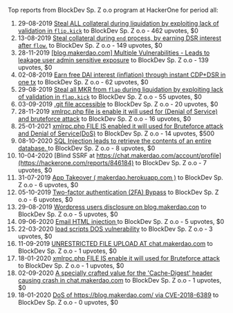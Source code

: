 Top reports from BlockDev Sp. Z o.o program at HackerOne for period all:

1. 29-08-2019 [Steal ALL collateral during liquidation by exploiting lack of validation in `flip.kick`](https://hackerone.com/reports/684092) to BlockDev Sp. Z o.o - 462 upvotes, $0
2. 13-08-2019 [Steal collateral during `end` process, by earning DSR interest after `flow`.](https://hackerone.com/reports/672664) to BlockDev Sp. Z o.o - 149 upvotes, $0
3. 28-11-2019 [[blog.makerdao.com] Multiple Vulnerabilities - Leads to leakage user admin sensitive exposure](https://hackerone.com/reports/747825) to BlockDev Sp. Z o.o - 139 upvotes, $0
4. 02-08-2019 [Earn free DAI interest (inflation) through instant CDP+DSR in one tx](https://hackerone.com/reports/665798) to BlockDev Sp. Z o.o - 62 upvotes, $0
5. 29-08-2019 [Steal all MKR from `flap` during liquidation by exploiting lack of validation in `flap.kick`](https://hackerone.com/reports/684152) to BlockDev Sp. Z o.o - 55 upvotes, $0
6. 03-09-2019 [.git file accessible](https://hackerone.com/reports/686805) to BlockDev Sp. Z o.o - 20 upvotes, $0
7. 28-11-2019 [xmlrpc.php file is enable it will used for (Denial of Service) and bruteforce attack](https://hackerone.com/reports/747829) to BlockDev Sp. Z o.o - 16 upvotes, $0
8. 25-01-2021 [xmlrpc.php FILE IS enabled it will used for Bruteforce attack and Denial of Service(DoS)](https://hackerone.com/reports/1086850) to BlockDev Sp. Z o.o - 14 upvotes, $500
9. 08-10-2020 [SQL Injection leads to retrieve the contents of an entire database. ](https://hackerone.com/reports/1002641) to BlockDev Sp. Z o.o - 8 upvotes, $0
10. 10-04-2020 [Blind SSRF at https://chat.makerdao.com/account/profile](https://hackerone.com/reports/846184) to BlockDev Sp. Z o.o - 7 upvotes, $0
11. 31-07-2019 [App Takeover ( makerdao.herokuapp.com )](https://hackerone.com/reports/664044) to BlockDev Sp. Z o.o - 6 upvotes, $0
12. 05-10-2019 [Two-factor authentication (2FA) Bypass](https://hackerone.com/reports/708303) to BlockDev Sp. Z o.o - 6 upvotes, $0
13. 29-08-2019 [Wordpress users disclosure on blog.makerdao.con](https://hackerone.com/reports/684701) to BlockDev Sp. Z o.o - 5 upvotes, $0
14. 09-06-2020 [Email HTML injection ](https://hackerone.com/reports/894880) to BlockDev Sp. Z o.o - 5 upvotes, $0
15. 22-03-2020 [load scripts DOS vulnerability](https://hackerone.com/reports/826238) to BlockDev Sp. Z o.o - 3 upvotes, $0
16. 11-09-2019 [UNRESTRICTED FILE UPLOAD AT chat.makerdao.com](https://hackerone.com/reports/692360) to BlockDev Sp. Z o.o - 1 upvotes, $0
17. 18-01-2020 [xmlrpc.php FILE IS enable it will used for Bruteforce attack ](https://hackerone.com/reports/777279) to BlockDev Sp. Z o.o - 1 upvotes, $0
18. 02-09-2020 [A specially crafted value for the 'Cache-Digest' header causing crash in  chat.makerdao.com](https://hackerone.com/reports/972936) to BlockDev Sp. Z o.o - 1 upvotes, $0
19. 18-01-2020 [DoS of https://blog.makerdao.com/ via CVE-2018-6389](https://hackerone.com/reports/777274) to BlockDev Sp. Z o.o - 0 upvotes, $0
